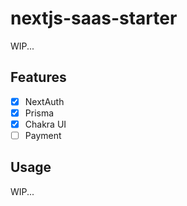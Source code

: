 # nextjs-saas-starter

WIP...

## Features

- [x] NextAuth
- [x] Prisma
- [x] Chakra UI
- [ ] Payment

## Usage

WIP...
